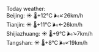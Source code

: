 Today weather:  
Beijing: ☀️ 🌡️+12°C 🌬️↙26km/h  
Tianjin: ☀️ 🌡️+11°C 🌬️←26km/h  
Shijiazhuang: ☀️ 🌡️+9°C 🌬️↘7km/h  
Tangshan: ☀️ 🌡️+8°C 🌬️↙19km/h  
